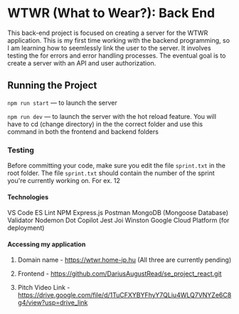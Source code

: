 # WTWR (What to Wear?): Back End

This back-end project is focused on creating a server for the WTWR application. This is my first time working with the backend programming, so I am learning how to seemlessly link the user to the server. It involves testing the for errors and error handling processes. The eventual goal is to create a server with an API and user authorization.

## Running the Project

`npm run start` — to launch the server

`npm run dev` — to launch the server with the hot reload feature. You will have to cd (change directory) in the the correct folder and use this command in both the frontend and backend folders

### Testing

Before committing your code, make sure you edit the file `sprint.txt` in the root folder. The file `sprint.txt` should contain the number of the sprint you're currently working on. For ex. 12

#### Technologies

VS Code
ES Lint
NPM
Express.js
Postman
MongoDB (Mongoose Database)
Validator
Nodemon
Dot
Copilot
Jest
Joi
Winston
Google Cloud Platform (for deployment)

#### Accessing my application

1. Domain name - https://wtwr.home-ip.hu (All three are currently pending)

2. Frontend - https://github.com/DariusAugustRead/se_project_react.git

3. Pitch Video Link - https://drive.google.com/file/d/1TuCFXYBYFhyY7QLiu4WLQ7VNYZe6C8g4/view?usp=drive_link
